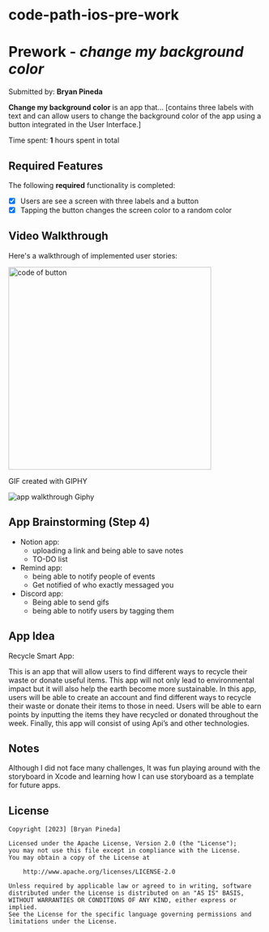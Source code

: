 # code-path-ios-pre-work

# Prework - *change my background color*

Submitted by: **Bryan Pineda**

**Change my background color** is an app that... [contains three labels with text and can allow users to change the background color of the app using a button integrated in the User Interface.] 

Time spent: **1** hours spent in total

## Required Features

The following **required** functionality is completed:

- [x] Users are see a screen with three labels and a button
- [x] Tapping the button changes the screen color to a random color
 
## Video Walkthrough

Here's a walkthrough of implemented user stories:

<img width="400" alt="code of button" src="https://github.com/BryanPineda21/Codepath-ios-prework/assets/109675212/9a8383ee-f7aa-4e49-be74-0ca9496f101d">

<!-- Replace this with whatever GIF tool you used! -->
GIF created with GIPHY 

![app walkthrough Giphy](https://github.com/BryanPineda21/Codepath-ios-prework/assets/109675212/6aeb5062-1e2a-451e-9b78-916bee1f1eb9)
<!-- Recommended tools:
[Kap](https://getkap.co/) for macOS
[ScreenToGif](https://www.screentogif.com/) for Windows
[peek](https://github.com/phw/peek) for Linux. -->

## App Brainstorming (Step 4)

- Notion app:
   - uploading a link and being able to save notes
   - TO-DO list
- Remind app:
   - being able to notify people of events 
   - Get notified of who exactly messaged you
- Discord app:
   - Being able to send gifs
   - being able to notify users by tagging them
     
## App Idea

Recycle Smart App:

This is an app that will allow users to find different ways to recycle their waste or donate useful items. This app will not only lead to environmental impact but it will also help the earth become more sustainable. In this app, users will be able to create an account and find different ways to recycle their waste or donate their items to those in need. Users will be able to earn points by inputting the items they have recycled or donated throughout the week. Finally, this app will consist of using Api’s and other technologies. 

## Notes

Although I did not face many challenges, It was fun playing around with the storyboard in Xcode and learning how I can use storyboard as a template for future apps. 

## License

    Copyright [2023] [Bryan Pineda]

    Licensed under the Apache License, Version 2.0 (the "License");
    you may not use this file except in compliance with the License.
    You may obtain a copy of the License at

        http://www.apache.org/licenses/LICENSE-2.0

    Unless required by applicable law or agreed to in writing, software
    distributed under the License is distributed on an "AS IS" BASIS,
    WITHOUT WARRANTIES OR CONDITIONS OF ANY KIND, either express or implied.
    See the License for the specific language governing permissions and
    limitations under the License.
